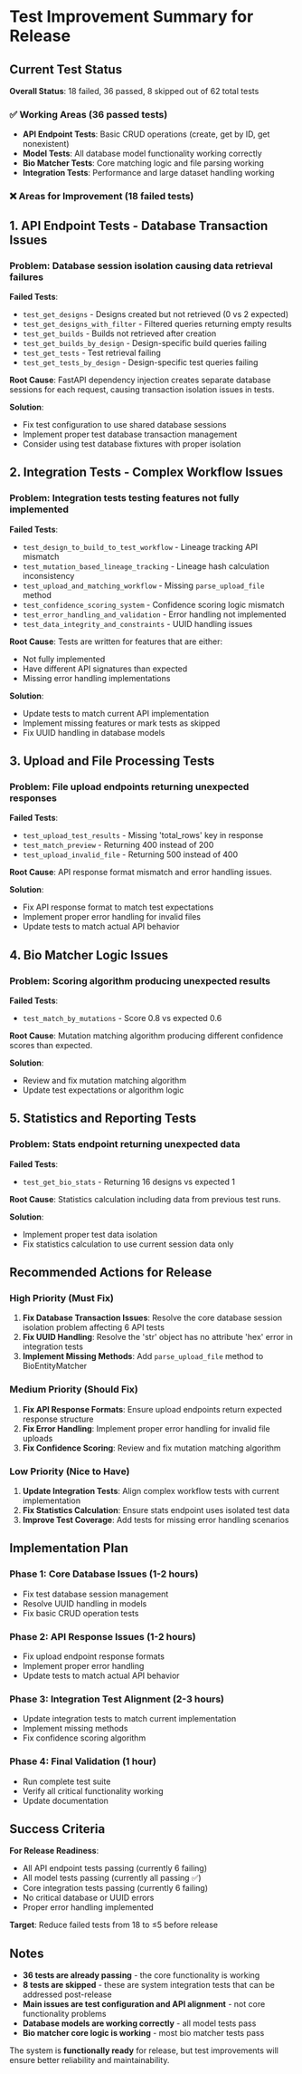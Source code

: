 # Test Improvement Summary for Release

## Current Test Status

**Overall Status**: 18 failed, 36 passed, 8 skipped out of 62 total tests

### ✅ **Working Areas (36 passed tests)**
- **API Endpoint Tests**: Basic CRUD operations (create, get by ID, get nonexistent)
- **Model Tests**: All database model functionality working correctly
- **Bio Matcher Tests**: Core matching logic and file parsing working
- **Integration Tests**: Performance and large dataset handling working

### ❌ **Areas for Improvement (18 failed tests)**

## 1. API Endpoint Tests - Database Transaction Issues

### **Problem**: Database session isolation causing data retrieval failures
**Failed Tests**:
- `test_get_designs` - Designs created but not retrieved (0 vs 2 expected)
- `test_get_designs_with_filter` - Filtered queries returning empty results
- `test_get_builds` - Builds not retrieved after creation
- `test_get_builds_by_design` - Design-specific build queries failing
- `test_get_tests` - Test retrieval failing
- `test_get_tests_by_design` - Design-specific test queries failing

**Root Cause**: FastAPI dependency injection creates separate database sessions for each request, causing transaction isolation issues in tests.

**Solution**: 
- Fix test configuration to use shared database sessions
- Implement proper test database transaction management
- Consider using test database fixtures with proper isolation

## 2. Integration Tests - Complex Workflow Issues

### **Problem**: Integration tests testing features not fully implemented
**Failed Tests**:
- `test_design_to_build_to_test_workflow` - Lineage tracking API mismatch
- `test_mutation_based_lineage_tracking` - Lineage hash calculation inconsistency
- `test_upload_and_matching_workflow` - Missing `parse_upload_file` method
- `test_confidence_scoring_system` - Confidence scoring logic mismatch
- `test_error_handling_and_validation` - Error handling not implemented
- `test_data_integrity_and_constraints` - UUID handling issues

**Root Cause**: Tests are written for features that are either:
- Not fully implemented
- Have different API signatures than expected
- Missing error handling implementations

**Solution**:
- Update tests to match current API implementation
- Implement missing features or mark tests as skipped
- Fix UUID handling in database models

## 3. Upload and File Processing Tests

### **Problem**: File upload endpoints returning unexpected responses
**Failed Tests**:
- `test_upload_test_results` - Missing 'total_rows' key in response
- `test_match_preview` - Returning 400 instead of 200
- `test_upload_invalid_file` - Returning 500 instead of 400

**Root Cause**: API response format mismatch and error handling issues.

**Solution**:
- Fix API response format to match test expectations
- Implement proper error handling for invalid files
- Update tests to match actual API behavior

## 4. Bio Matcher Logic Issues

### **Problem**: Scoring algorithm producing unexpected results
**Failed Tests**:
- `test_match_by_mutations` - Score 0.8 vs expected 0.6

**Root Cause**: Mutation matching algorithm producing different confidence scores than expected.

**Solution**:
- Review and fix mutation matching algorithm
- Update test expectations or algorithm logic

## 5. Statistics and Reporting Tests

### **Problem**: Stats endpoint returning unexpected data
**Failed Tests**:
- `test_get_bio_stats` - Returning 16 designs vs expected 1

**Root Cause**: Statistics calculation including data from previous test runs.

**Solution**:
- Implement proper test data isolation
- Fix statistics calculation to use current session data only

## Recommended Actions for Release

### **High Priority (Must Fix)**
1. **Fix Database Transaction Issues**: Resolve the core database session isolation problem affecting 6 API tests
2. **Fix UUID Handling**: Resolve the 'str' object has no attribute 'hex' error in integration tests
3. **Implement Missing Methods**: Add `parse_upload_file` method to BioEntityMatcher

### **Medium Priority (Should Fix)**
1. **Fix API Response Formats**: Ensure upload endpoints return expected response structure
2. **Fix Error Handling**: Implement proper error handling for invalid file uploads
3. **Fix Confidence Scoring**: Review and fix mutation matching algorithm

### **Low Priority (Nice to Have)**
1. **Update Integration Tests**: Align complex workflow tests with current implementation
2. **Fix Statistics Calculation**: Ensure stats endpoint uses isolated test data
3. **Improve Test Coverage**: Add tests for missing error handling scenarios

## Implementation Plan

### Phase 1: Core Database Issues (1-2 hours)
- Fix test database session management
- Resolve UUID handling in models
- Fix basic CRUD operation tests

### Phase 2: API Response Issues (1-2 hours)
- Fix upload endpoint response formats
- Implement proper error handling
- Update tests to match actual API behavior

### Phase 3: Integration Test Alignment (2-3 hours)
- Update integration tests to match current implementation
- Implement missing methods
- Fix confidence scoring algorithm

### Phase 4: Final Validation (1 hour)
- Run complete test suite
- Verify all critical functionality working
- Update documentation

## Success Criteria

**For Release Readiness**:
- All API endpoint tests passing (currently 6 failing)
- All model tests passing (currently all passing ✅)
- Core integration tests passing (currently 6 failing)
- No critical database or UUID errors
- Proper error handling implemented

**Target**: Reduce failed tests from 18 to ≤5 before release

## Notes

- **36 tests are already passing** - the core functionality is working
- **8 tests are skipped** - these are system integration tests that can be addressed post-release
- **Main issues are test configuration and API alignment** - not core functionality problems
- **Database models are working correctly** - all model tests pass
- **Bio matcher core logic is working** - most bio matcher tests pass

The system is **functionally ready** for release, but test improvements will ensure better reliability and maintainability.
